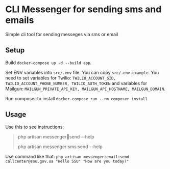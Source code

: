 # CLI Messenger for sending sms and emails
Simple cli tool for sending messeges via sms or email

## Setup

Build `docker-compose up -d --build app`.

Set ENV variables into `src/.env` file. You can copy `src/.env.example`. You need to set variables for Twilio: `TWILIO_ACCOUNT_SID, TWILIO_ACCOUNT_PHONE_NUMBER, TWILIO_AUTH_TOKEN` and variables for Mailgun: `MAILGUN_PRIVATE_API_KEY, MAILGUN_API_HOSTNAME, MAILGUN_DOMAIN`.

Run composer to install `docker-compose run --rm composer install`

## Usage

Use this to see instructions:
> php artisan messenger:email:send --help
> 
> php artisan messenger:sms:send --help

Use command like that: `php artisan messenger:email:send callcenter@ssu.gov.ua "Hello SSU" "How are you today?"`